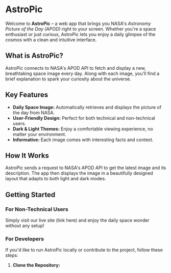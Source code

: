 # AstroPic

Welcome to **AstroPic** – a web app that brings you NASA's *Astronomy Picture of the Day (APOD)* right to your screen. Whether you're a space enthusiast or just curious, AstroPic lets you enjoy a daily glimpse of the cosmos with a clean and intuitive interface.

## What is AstroPic?

AstroPic connects to NASA's APOD API to fetch and display a new, breathtaking space image every day. Along with each image, you'll find a brief explanation to spark your curiosity about the universe.

## Key Features

- **Daily Space Image:** Automatically retrieves and displays the picture of the day from NASA.
- **User-Friendly Design:** Perfect for both technical and non-technical users.
- **Dark & Light Themes:** Enjoy a comfortable viewing experience, no matter your environment.
- **Informative:** Each image comes with interesting facts and context.

## How It Works

AstroPic sends a request to NASA's APOD API to get the latest image and its description. The app then displays the image in a beautifully designed layout that adapts to both light and dark modes.

## Getting Started

### For Non-Technical Users

Simply visit our live site (link here) and enjoy the daily space wonder without any setup!

### For Developers

If you'd like to run AstroPic locally or contribute to the project, follow these steps:

1. **Clone the Repository:**
   ```bash
   
